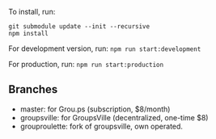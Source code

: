 To install, run:
```
git submodule update --init --recursive
npm install
```

For development version, run:
```npm run start:development```

For production, run:
```npm run start:production```

## Branches

* master:  for Grou.ps (subscription, $8/month)
* groupsville: for GroupsVille (decentralized, one-time $8)
* grouproulette: fork of groupsville, own operated.
